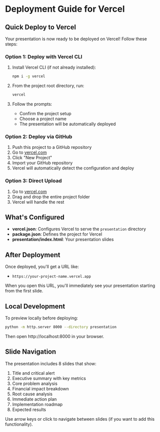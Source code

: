 # Deployment Guide for Vercel

## Quick Deploy to Vercel

Your presentation is now ready to be deployed on Vercel! Follow these steps:

### Option 1: Deploy with Vercel CLI

1. Install Vercel CLI (if not already installed):
   ```bash
   npm i -g vercel
   ```

2. From the project root directory, run:
   ```bash
   vercel
   ```

3. Follow the prompts:
   - Confirm the project setup
   - Choose a project name
   - The presentation will be automatically deployed

### Option 2: Deploy via GitHub

1. Push this project to a GitHub repository
2. Go to [vercel.com](https://vercel.com)
3. Click "New Project"
4. Import your GitHub repository
5. Vercel will automatically detect the configuration and deploy

### Option 3: Direct Upload

1. Go to [vercel.com](https://vercel.com)
2. Drag and drop the entire project folder
3. Vercel will handle the rest

## What's Configured

- **vercel.json**: Configures Vercel to serve the `presentation` directory
- **package.json**: Defines the project for Vercel
- **presentation/index.html**: Your presentation slides

## After Deployment

Once deployed, you'll get a URL like:
- `https://your-project-name.vercel.app`

When you open this URL, you'll immediately see your presentation starting from the first slide.

## Local Development

To preview locally before deploying:
```bash
python -m http.server 8000 --directory presentation
```
Then open http://localhost:8000 in your browser.

## Slide Navigation

The presentation includes 8 slides that show:
1. Title and critical alert
2. Executive summary with key metrics
3. Core problem analysis
4. Financial impact breakdown
5. Root cause analysis
6. Immediate action plan
7. Implementation roadmap
8. Expected results

Use arrow keys or click to navigate between slides (if you want to add this functionality).